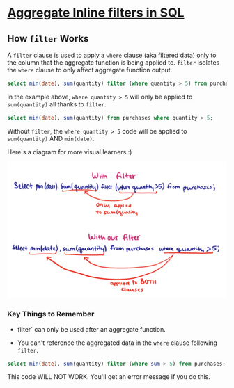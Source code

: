 # [Aggregate Inline filters in SQL](https://egghead.io/lessons/postgresql-aggregate-inline-filters-in-sql)

## How `filter` Works

A `filter` clause is used to apply a `where` clause (aka filtered data) only to the column that the aggregate function is being applied to. `filter` isolates the `where` clause to only affect aggregate function output.

```sql
select min(date), sum(quantity) filter (where quantity > 5) from purchases;
```

In the example above, `where quantity > 5` will only be applied to `sum(quantity)` all thanks to `filter`.

```sql
select min(date), sum(quantity) from purchases where quantity > 5;
```

Without `filter`, the `where quantity > 5` code will be applied to `sum(quantity)` AND `min(date)`.

Here's a diagram for more visual learners :)

![Image of code with and without filter](/images/withwithoutfilter.jpeg)

### Key Things to Remember

- filter` can only be used after an aggregate function.

- You can't reference the aggregated data in the `where` clause following `filter`.

```sql
select min(date), sum(quantity) filter (where sum > 5) from purchases;
```

This code WILL NOT WORK. You'll get an error message if you do this.
